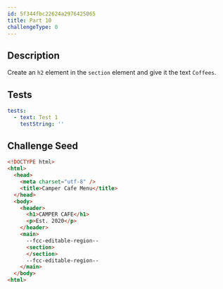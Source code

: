 ```yaml
---
id: 5f344fbc22624a2976425065
title: Part 10
challengeType: 0
---
```


## Description

<section id='description'>

Create an `h2` element in the `section` element and give it the text `Coffees`.

</section>

## Tests

<section id='tests'>

```yml
tests:
  - text: Test 1
    testString: ''

```

</section>

## Challenge Seed

<section id='challengeSeed'>

<div id='html-seed'>

```html
<!DOCTYPE html>
<html>
  <head>
    <meta charset="utf-8" />
    <title>Camper Cafe Menu</title>
  </head>
  <body>
    <header>
      <h1>CAMPER CAFE</h1>
      <p>Est. 2020</p>
    </header>
    <main>
      --fcc-editable-region--
      <section>
      </section>
      --fcc-editable-region--
    </main>
  </body>
<html>
```

</div>

</section>

